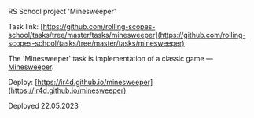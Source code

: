 RS School project 'Minesweeper'

Task link: [https://github.com/rolling-scopes-school/tasks/tree/master/tasks/minesweeper](https://github.com/rolling-scopes-school/tasks/tree/master/tasks/minesweeper)

The 'Minesweeper' task is implementation of a classic game — [Minesweeper](https://en.wikipedia.org/wiki/Minesweeper_(video_game)).

Deploy: [https://ir4d.github.io/minesweeper](https://ir4d.github.io/minesweeper)

Deployed 22.05.2023
